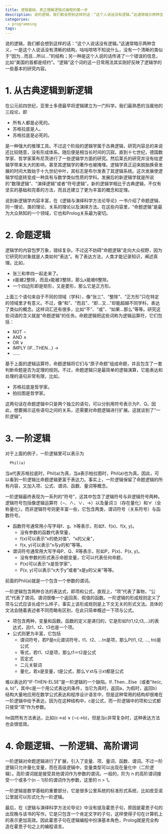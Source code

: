 ```yaml
---
title: 逻辑基础，真正理解逻辑式编程的第一步
description: 说的逻辑，我们都会想到这样的话：“这个人说话没有逻辑。”这通常暗示两种含义，一是这个人说话没有清晰的结构，咕咕哝哝不知说什么，没有一个清晰的类似于“因为…而且…所以…”的结构；另一种是这个人说的话传递了一个错误的信息，比如“美国的首都是纽约”。“逻辑”这个词的这一日常用法其实刚好反映了逻辑学的一些基本的研究内容。
categories:
 - programming
tags:
---
```


说的逻辑，我们都会想到这样的话：“这个人说话没有逻辑。”这通常暗示两种含义，一是这个人说话没有清晰的结构，咕咕哝哝不知说什么，没有一个清晰的类似于“因为…而且…所以…”的结构；另一种是这个人说的话传递了一个错误的信息，比如“美国的首都是纽约”。“逻辑”这个词的这一日常用法其实刚好反映了逻辑学的一些基本的研究内容。

# 1. 从古典逻辑到新逻辑
在公元前四世纪，亚里士多德最早将逻辑建立为一门科学。我们最熟悉的当属他的三段论，即

- 所有人都是必死的。
- 苏格拉底是人。
- 苏格拉底是必死的。

是一种强大的推理工具。不过这个阶段的逻辑学属于古典逻辑，研究内容总的来说还比较随意，没有形成体系。随后便是相当长时间的沉寂。直到十七世纪，德国数学家、哲学家莱布尼茨进行了一些逻辑学方面的研究。然后莱氏的研究并没有给逻辑学带来太大的影响，甚至其逻辑学的著作也被掩埋。逻辑学真正迎来脱胎换骨发展的时间大致始于十九世纪中叶，其标志是布尔发表了其逻辑系统。这次发展使逻辑学彻底转变成一种具有与数学类似性质的学科。发展后的新逻辑学就是所说的“数理逻辑”、“演绎逻辑”或者“符号逻辑”。新的逻辑学相比于古典逻辑，不仅有坚实的基础和完善的方法，而且还建立了更为丰富的概念和定理。

说到新逻辑学内容丰富，在《逻辑与演绎科学方法论导论》一书介绍了命题逻辑、同一理论、类的理论、关系的理论以及演绎方法。在这些内容里，“命题逻辑”是最为大众熟知的一个领域，它也和Prolog关系最为密切。

# 2. 命题逻辑

逻辑学的内容包罗万象，错综复杂。不过这不妨碍“命题逻辑”走向大众视野，因为它研究的对象就是人类如何“表达”。有了表达方法，人类才能记录知识，阐述真理。比如，

 - 张三和李四一起走来了。
 - x能被2整除，而且x能被3整除，那么x能被6整除。
 - 一个四边形即是矩形，又是菱形，那么它是正方形。

上面三个语句来自于不同的领域（学科），像“张三”、“整除”、“正方形”只在特定的领域里才有意义。不过，像“和”、“而且”、“即…又…”却能超越不同学科，表达了类似的概念。这样词汇还有很多，比如“不”、“或”、“如果…那么”等等。研究这些词语的含义就是“命题逻辑”的任务。命题逻辑把这些词称为逻辑运算符，它们包括：

 - NOT ¬
 - AND ∧
 - OR ∨
 - IMPLY (IF…THEN…) →
 - ……

基于上面的逻辑运算符，命题逻辑将它们与“原子命题”组成命题，并且包含了一套判断命题是否为定理的规则。不过，命题逻辑只是最简单的逻辑演算，它能表达和处理的语句非常有限，比如，

 - 苏格拉底是哲学家。
 - 拍拉图是哲学家。

这两句话在命题逻辑中只是两个独立的语句，可以分别用符号表示为P、Q。因此，想要揭示这些语句之间的关系，还需要对命题逻辑进行扩展。这就谈到了“一阶逻辑”。

# 3. 一阶逻辑

对于上面的例子，一阶逻辑里可以表示为

```python
  Phil(a)
```
  
当a代表苏格拉底时，Phil(a)为真，当a表示柏拉图时，Phil(a)也为真。因此，可以看到一阶逻辑比命题逻辑更富于表达力。事实上，一阶逻辑保留了命题逻辑的所有内容，又加入项、公式、谓词、函数、量词等概念。

一阶逻辑最终表现为一系列的“符号”，这其中包含了逻辑符号与非逻辑符号两种。逻辑符号包括像逻辑运算符（¬、∧、∨、→）以及量词∃（存在量化）和∀（全称量化）。而非逻辑符号则更丰富一些，它包含两类，谓词符号（关系符号）与函数符号。

- 函数符号通常用小写字母f、g、h等表示，形如f、f(x)、f(x, y)。
    + 没有参数的函数代表常量，
    + f(x)可以表示“x的绝对值”、“x的父亲”，
    + f(x, y)可以表示“x与y的和”等等。
- 谓词符号通常用大写字母P、Q、R等表示，形如P，P(x)、P(x, y)。
    + 没有参数的形式表示命题变量，它可以代表任何命题，
    + P(x)可以表示“x是哲学家”，
    + P(x, y)可以表示“x大于y”或者“x是y的父亲”等等。

前面的Phil(a)就是一个包含一个参数的谓词。

一阶逻辑包含两种合法的表达式，即项和公式，直观上，“项”代表了事物，“公式”代表了谓词。谓词很像一个返回真、假值的函数。一阶逻辑的形成规则定义了项与公式应该长成什么样子，事实上该形成规则是上下文无关的形式文法。具体的文法会随着表述者不同而略有区别，在此只简单概述一下项与公式。

- 项包含两种，变量和函数。函数的定义是递归的，它是形如f(t1,t2,t3,…)的表达式，且t1、t2、t3也是一个项。
- 公式则更为丰富，它包括
    + 谓词符号，若P是n元谓词符号，t1、t2、…tn是项，那么P(t1, t2, …, tn)是公式
    + 等式，若t1、t2是项，那么t1＝t2是公式
    + 否定式
    + 二元关联词
    + 量化，若x是变量，t是公式，那么∀xt与∃xt都是公式

难以表达的“IF-THEN-ELSE”是一阶逻辑的一个缺陷。If..Then…Else（或者“ite(c, a, b)”，其中c是一个用公式表达的条件，当它为真时，返回a，为假时，返回b）结构大量地应用在数学公式表达和程序设计语言中，但是这种常用的结构却很难在一阶逻辑中给予表达，因为在这种结构中，c是公式，而一阶逻辑中的项和公式都只接受“项”作为参数。

ite固然有方法表达，比如(c→a) ∨ (¬c→b)，但是当c非常复杂时，这种表达方法也会很低效。

# 4. 命题逻辑、一阶逻辑、高阶谓词

一阶逻辑对命题逻辑进行了扩展，引入了变量、项、量词、函数、谓词。不过一阶逻辑只允许量化变量，而在高级逻辑中，变量类型可以出现在量化中（二阶逻辑）。高阶谓词就是接受其他谓词作为参数的谓词。一般的，阶为 n 的高阶谓词接受一个或多个(n − 1)阶的谓词作为参数，这里的 n > 1。

一阶逻辑是数学基础的重要部分，它是很多公里系统的标准形式系统，比如皮亚诺公里就可以形式化为一阶逻辑。

最后，在《逻辑与演绎科学方法论导论》中没有提及霍恩子句，原因是霍恩子句的出现晚与该书的写作。它是只包含一个肯定文字的子句，这样使得子句在计算机上的表示更加高效。因此霍恩子句在逻辑编程中扮演基本角色，Prolog就是完全构造在霍恩子句之上的编程语言。
